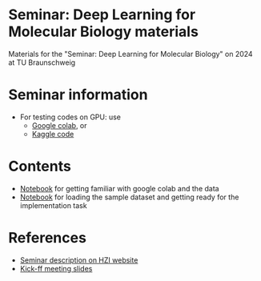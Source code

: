 # Seminar: Deep Learning for Molecular Biology materials
Materials for the "Seminar: Deep Learning for Molecular Biology" on 2024 at TU Braunschweig 

# Seminar information
* For testing codes on GPU: use 
  * [Google colab](https://colab.research.google.com/), or
  * [Kaggle code](https://www.kaggle.com/code)



# Contents
* [Notebook](intro_colab.ipynb)  for getting familiar with google colab and the data
* [Notebook](load_data.ipynb) for loading the sample dataset and getting ready for the implementation task

# References
* [Seminar description on HZI website](https://www.helmholtz-hzi.de/en/research/research-groups/details/computational-biology-for-infection-research#workshops)
* [Kick-ff meeting slides](DLS-TUB-2024--kick-off.pdf)
